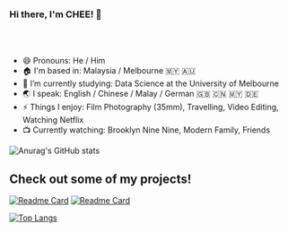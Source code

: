 ### Hi there, I'm CHEE! 👋




<br />
<br />

- 😄 Pronouns: He / Him
- 🏠 I'm based in: Malaysia / Melbourne 🇲🇾 🇦🇺
- 🌱 I’m currently studying: Data Science at the University of Melbourne
- 🌏 I speak: English / Chinese / Malay / German 🇬🇧 🇨🇳 🇲🇾 🇩🇪
- ⚡ Things I enjoy: Film Photography (35mm), Travelling, Video Editing, Watching Netflix
- 📺 Currently watching: Brooklyn Nine Nine, Modern Family, Friends

![Anurag's GitHub stats](https://github-readme-stats.vercel.app/api?username=yixiangchee&show_icons=true&theme=radical)


## Check out some of my projects!

[![Readme Card](https://github-readme-stats.vercel.app/api/pin/?username=yixiangchee&repo=COMP20008-Data-Linkage&theme=radical)](https://github.com/yixiangchee/COMP20008-Data-Linkage)
[![Readme Card](https://github-readme-stats.vercel.app/api/pin/?username=yixiangchee&repo=profile-card&theme=radical)](https://github.com/yixiangchee/profile-card)

 
[![Top Langs](https://github-readme-stats.vercel.app/api/top-langs/?username=yixiangchee&layout=compact&theme=radical)](https://github.com/anuraghazra/github-readme-stats)
<!--

**yixiangchee/yixiangchee** is a ✨ _special_ ✨ repository because its `README.md` (this file) appears on your GitHub profile.
